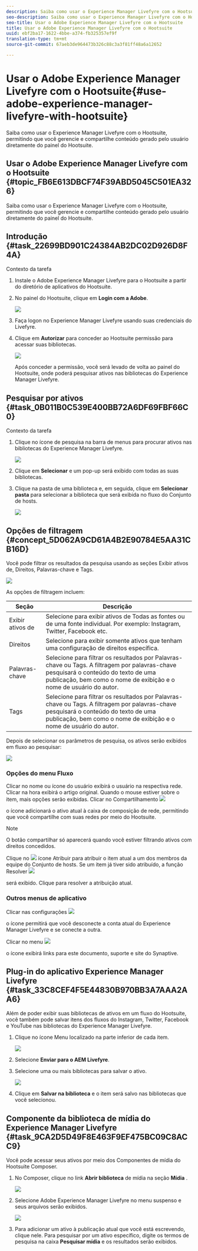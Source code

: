 ```yaml
---
description: Saiba como usar o Experience Manager Livefyre com o Hootsuite, permitindo que você gerencie e compartilhe conteúdo gerado pelo usuário diretamente do painel do Hootsuite.
seo-description: Saiba como usar o Experience Manager Livefyre com o Hootsuite, permitindo que você gerencie e compartilhe conteúdo gerado pelo usuário diretamente do painel do Hootsuite.
seo-title: Usar o Adobe Experience Manager Livefyre com o Hootsuite
title: Usar o Adobe Experience Manager Livefyre com o Hootsuite
uuid: ebf2ba17-1622-4bbe-a374-fb325357ef9f
translation-type: tm+mt
source-git-commit: 67aeb3de964473b326c88c3a3f81ff48a6a12652

---
```



# Usar o Adobe Experience Manager Livefyre com o Hootsuite{#use-adobe-experience-manager-livefyre-with-hootsuite}

Saiba como usar o Experience Manager Livefyre com o Hootsuite, permitindo que você gerencie e compartilhe conteúdo gerado pelo usuário diretamente do painel do Hootsuite.

## Usar o Adobe Experience Manager Livefyre com o Hootsuite {#topic_FB6E613DBCF74F39ABD5045C501EA326}

Saiba como usar o Experience Manager Livefyre com o Hootsuite, permitindo que você gerencie e compartilhe conteúdo gerado pelo usuário diretamente do painel do Hootsuite.

## Introdução {#task_22699BD901C24384AB2DC02D926D8F4A}

Contexto da tarefa

1. Instale o Adobe Experience Manager Livefyre para o Hootsuite a partir do diretório de aplicativos do Hootsuite.

1. No painel do Hootsuite, clique em **Login com a Adobe**.

   ![](assets/hootsuite-login.png)

1. Faça logon no Experience Manager Livefyre usando suas credenciais do Livefyre.
1. Clique em **Autorizar** para conceder ao Hootsuite permissão para acessar suas bibliotecas.

   ![](assets/hootsuite-authorize.png)

   Após conceder a permissão, você será levado de volta ao painel do Hootsuite, onde poderá pesquisar ativos nas bibliotecas do Experience Manager Livefyre.

## Pesquisar por ativos {#task_0B011B0C539E400BB72A6DF69FBF66C0}

Contexto da tarefa

1. Clique no ícone de pesquisa na barra de menus para procurar ativos nas bibliotecas do Experience Manager Livefyre.

   ![](assets/hootsuite-search.png)

1. Clique em **Selecionar** e um pop-up será exibido com todas as suas bibliotecas.
1. Clique na pasta de uma biblioteca e, em seguida, clique em **Selecionar pasta** para selecionar a biblioteca que será exibida no fluxo do Conjunto de hosts.

   ![](assets/hootsuite-select.png)

## Opções de filtragem {#concept_5D062A9CD61A4B2E90784E5AA31CB16D}

Você pode filtrar os resultados da pesquisa usando as seções Exibir ativos de, Direitos, Palavras-chave e Tags.

![](assets/hootsuite-filters.png)

As opções de filtragem incluem:

| Seção | Descrição |
|--- |--- |
| Exibir ativos de | Selecione para exibir ativos de Todas as fontes ou de uma fonte individual. Por exemplo: Instagram, Twitter, Facebook etc. |
| Direitos | Selecione para exibir somente ativos que tenham uma configuração de direitos específica. |
| Palavras-chave | Selecione para filtrar os resultados por Palavras-chave ou Tags. A filtragem por palavras-chave pesquisará o conteúdo do texto de uma publicação, bem como o nome de exibição e o nome de usuário do autor. |
| Tags | Selecione para filtrar os resultados por Palavras-chave ou Tags. A filtragem por palavras-chave pesquisará o conteúdo do texto de uma publicação, bem como o nome de exibição e o nome de usuário do autor. |

Depois de selecionar os parâmetros de pesquisa, os ativos serão exibidos em fluxo ao pesquisar:

![](assets/hootsuite-stream.png)

### Opções do menu Fluxo

Clicar no nome ou ícone do usuário exibirá o usuário na respectiva rede. Clicar na hora exibirá o artigo original. Quando o mouse estiver sobre o item, mais opções serão exibidas. Clicar no Compartilhamento ![](assets/share.png)

o ícone adicionará o ativo atual à caixa de composição de rede, permitindo que você compartilhe com suas redes por meio do Hootsuite.

>[!NOTE]
>
>O botão compartilhar só aparecerá quando você estiver filtrando ativos com direitos concedidos.

Clique no ![](assets/assign.png) ícone Atribuir para atribuir o item atual a um dos membros da equipe do Conjunto de hosts. Se um item já tiver sido atribuído, a função Resolver ![](assets/resolve.png)

será exibido. Clique para resolver a atribuição atual.

### Outros menus de aplicativo

Clicar nas configurações ![](assets/settings.png)

o ícone permitirá que você desconecte a conta atual do Experience Manager Livefyre e se conecte a outra.

Clicar no menu ![](assets/menu.png)

o ícone exibirá links para este documento, suporte e site do Synaptive.

## Plug-in do aplicativo Experience Manager Livefyre {#task_33C8CEF4F5E44830B970BB3A7AAA2AA6}

Além de poder exibir suas bibliotecas de ativos em um fluxo do Hootsuite, você também pode salvar itens dos fluxos do Instagram, Twitter, Facebook e YouTube nas bibliotecas do Experience Manager Livefyre.

1. Clique no ícone Menu localizado na parte inferior de cada item.

   ![](assets/hootsuite-menu-icon.png)

1. Selecione **Enviar para o AEM Livefyre**.
1. Selecione uma ou mais bibliotecas para salvar o ativo.

   ![](assets/hootsuite-save.png)

1. Clique em **Salvar na biblioteca** e o item será salvo nas bibliotecas que você selecionou.

## Componente da biblioteca de mídia do Experience Manager Livefyre {#task_9CA2D5D49F8E463F9EF475BC09C8ACC9}

Você pode acessar seus ativos por meio dos Componentes de mídia do Hootsuite Composer.

1. No Composer, clique no link **Abrir biblioteca** de mídia na seção **Mídia** .

   ![](assets/hootsuite-open-media-library.png)

1. Selecione Adobe Experience Manager Livefyre no menu suspenso e seus arquivos serão exibidos.

   ![](assets/hootsuite-aem-files.png)

1. Para adicionar um ativo à publicação atual que você está escrevendo, clique nele. Para pesquisar por um ativo específico, digite os termos de pesquisa na caixa **Pesquisar mídia** e os resultados serão exibidos.

